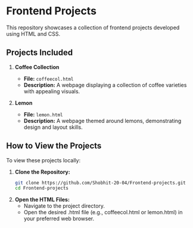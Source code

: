 # Frontend Projects

This repository showcases a collection of frontend projects developed using HTML and CSS.

## Projects Included

1. **Coffee Collection**
   - **File:** `coffeecol.html`
   - **Description:** A webpage displaying a collection of coffee varieties with appealing visuals.

2. **Lemon**
   - **File:** `lemon.html`
   - **Description:** A webpage themed around lemons, demonstrating design and layout skills.

## How to View the Projects

To view these projects locally:

1. **Clone the Repository:**
   ```sh
   git clone https://github.com/Shobhit-20-04/Frontend-projects.git
   cd Frontend-projects
   ```
2. **Open the HTML Files:**
   - Navigate to the project directory.
   - Open the desired .html file (e.g., coffeecol.html or lemon.html) in your preferred web browser.
